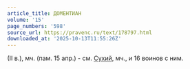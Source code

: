 ```yaml
---
article_title: ДОМЕНТИАН
volume: '15'
page_numbers: '598'
source_url: https://pravenc.ru/text/178797.html
downloaded_at: '2025-10-13T11:55:26Z'
---
```


(II в.), мч. (пам. 15 апр.) - см. [Сухий](https://pravenc.ru/text/Сухий.html), мч., и 16 воинов с ним.
